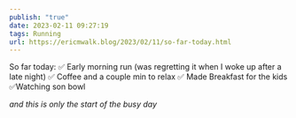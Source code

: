 ```yaml
---
publish: "true"
date: 2023-02-11 09:27:19
tags: Running
url: https://ericmwalk.blog/2023/02/11/so-far-today.html
---
```


So far today:
✅ Early morning run (was regretting it when I woke up after a late night)
✅ Coffee and a couple min to relax
✅ Made Breakfast for the kids
✅Watching son bowl

*and this is only the start of the busy day*